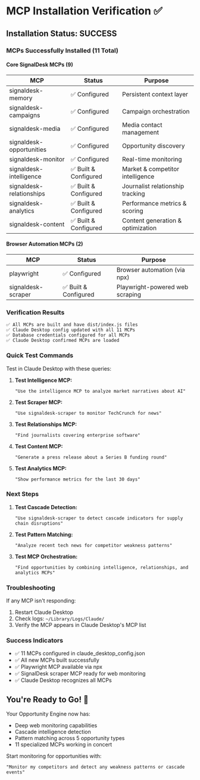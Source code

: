 # MCP Installation Verification ✅

## Installation Status: SUCCESS

### MCPs Successfully Installed (11 Total)

#### Core SignalDesk MCPs (9)
| MCP | Status | Purpose |
|-----|--------|---------|
| signaldesk-memory | ✅ Configured | Persistent context layer |
| signaldesk-campaigns | ✅ Configured | Campaign orchestration |
| signaldesk-media | ✅ Configured | Media contact management |
| signaldesk-opportunities | ✅ Configured | Opportunity discovery |
| signaldesk-monitor | ✅ Configured | Real-time monitoring |
| signaldesk-intelligence | ✅ Built & Configured | Market & competitor intelligence |
| signaldesk-relationships | ✅ Built & Configured | Journalist relationship tracking |
| signaldesk-analytics | ✅ Built & Configured | Performance metrics & scoring |
| signaldesk-content | ✅ Built & Configured | Content generation & optimization |

#### Browser Automation MCPs (2)
| MCP | Status | Purpose |
|-----|--------|---------|
| playwright | ✅ Configured | Browser automation (via npx) |
| signaldesk-scraper | ✅ Built & Configured | Playwright-powered web scraping |

### Verification Results

```
✅ All MCPs are built and have dist/index.js files
✅ Claude Desktop config updated with all 11 MCPs
✅ Database credentials configured for all MCPs
✅ Claude Desktop confirmed MCPs are loaded
```

### Quick Test Commands

Test in Claude Desktop with these queries:

1. **Test Intelligence MCP:**
   ```
   "Use the intelligence MCP to analyze market narratives about AI"
   ```

2. **Test Scraper MCP:**
   ```
   "Use signaldesk-scraper to monitor TechCrunch for news"
   ```

3. **Test Relationships MCP:**
   ```
   "Find journalists covering enterprise software"
   ```

4. **Test Content MCP:**
   ```
   "Generate a press release about a Series B funding round"
   ```

5. **Test Analytics MCP:**
   ```
   "Show performance metrics for the last 30 days"
   ```

### Next Steps

1. **Test Cascade Detection:**
   ```
   "Use signaldesk-scraper to detect cascade indicators for supply chain disruptions"
   ```

2. **Test Pattern Matching:**
   ```
   "Analyze recent tech news for competitor weakness patterns"
   ```

3. **Test MCP Orchestration:**
   ```
   "Find opportunities by combining intelligence, relationships, and analytics MCPs"
   ```

### Troubleshooting

If any MCP isn't responding:
1. Restart Claude Desktop
2. Check logs: `~/Library/Logs/Claude/`
3. Verify the MCP appears in Claude Desktop's MCP list

### Success Indicators

- ✅ 11 MCPs configured in claude_desktop_config.json
- ✅ All new MCPs built successfully
- ✅ Playwright MCP available via npx
- ✅ SignalDesk scraper MCP ready for web monitoring
- ✅ Claude Desktop recognizes all MCPs

## You're Ready to Go! 🚀

Your Opportunity Engine now has:
- Deep web monitoring capabilities
- Cascade intelligence detection
- Pattern matching across 5 opportunity types
- 11 specialized MCPs working in concert

Start monitoring for opportunities with:
```
"Monitor my competitors and detect any weakness patterns or cascade events"
```